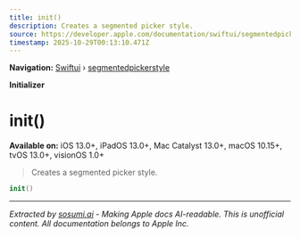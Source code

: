 ```yaml
---
title: init()
description: Creates a segmented picker style.
source: https://developer.apple.com/documentation/swiftui/segmentedpickerstyle/init()
timestamp: 2025-10-29T00:13:10.471Z
---
```


**Navigation:** [Swiftui](/documentation/swiftui) › [segmentedpickerstyle](/documentation/swiftui/segmentedpickerstyle)

**Initializer**

# init()

**Available on:** iOS 13.0+, iPadOS 13.0+, Mac Catalyst 13.0+, macOS 10.15+, tvOS 13.0+, visionOS 1.0+

> Creates a segmented picker style.

```swift
init()
```

---

*Extracted by [sosumi.ai](https://sosumi.ai) - Making Apple docs AI-readable.*
*This is unofficial content. All documentation belongs to Apple Inc.*
